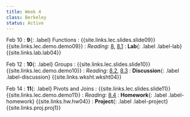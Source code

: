 ```yaml
---
title: Week 4
class: Berkeley
status: Active
---
```


Feb 10
: **9**{: .label} Functions
    : {{site.links.lec.slides.slide09}} {{site.links.lec.demo.demo09}}
: _Reading:_ [8](https://inferentialthinking.com/chapters/08/Functions_and_Tables.html), [8.1](https://inferentialthinking.com/chapters/08/1/Applying_a_Function_to_a_Column.html)
: **Lab**{: .label .label-lab} {{site.links.lab.lab04}} <!-- (Due 9/13) -->


Feb 12
: **10**{: .label} Groups
    : {{site.links.lec.slides.slide10}} {{site.links.lec.demo.demo10}}
: _Reading:_ [8.2](https://inferentialthinking.com/chapters/08/2/Classifying_by_One_Variable.html), [8.3](https://inferentialthinking.com/chapters/08/3/Cross-Classifying_by_More_than_One_Variable.html)
: **Discussion**{: .label .label-discussion} {{site.links.wksht.wksht04}}

Feb 14
: **11**{: .label} Pivots and Joins
    : {{site.links.lec.slides.slide11}} {{site.links.lec.demo.demo11}}
: _Reading:_ [8.4](https://inferentialthinking.com/chapters/08/4/Joining_Tables_by_Columns.html)
: **Homework**{: .label .label-homework} {{site.links.hw.hw04}} <!-- (Due 9/13) -->
: **Project**{: .label .label-project} {{site.links.proj.proj1}} <!-- (Due Fri 10/4, Checkpoint Fri 9/27) -->
